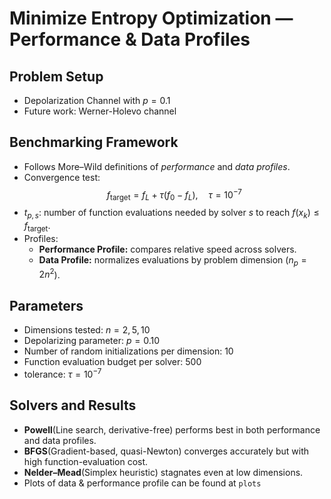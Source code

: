 # Minimize Entropy Optimization — Performance & Data Profiles

## Problem Setup
- Depolarization Channel with $p=0.1$
- Future work: Werner-Holevo channel

## Benchmarking Framework
- Follows More–Wild definitions of *performance* and *data profiles*.
- Convergence test:
  $$f_\text{target} = f_L + \tau(f_0 - f_L), \quad \tau = 10^{-7}$$
- $t_{p,s}$: number of function evaluations needed by solver *s* to reach $f(x_k) \le f_\text{target}$.
- Profiles:
  - **Performance Profile:** compares relative speed across solvers.
  - **Data Profile:** normalizes evaluations by problem dimension ($n_p = 2n^2$).

## Parameters
- Dimensions tested: $n = 2, 5, 10$
- Depolarizing parameter: $p = 0.10$
- Number of random initializations per dimension: $10$
- Function evaluation budget per solver: $500$
- tolerance: $\tau = 10^{-7}$

## Solvers and Results
- **Powell**(Line search, derivative-free) performs best in both performance and data profiles.  
- **BFGS**(Gradient-based, quasi-Newton) converges accurately but with high function-evaluation cost.  
- **Nelder–Mead**(Simplex heuristic) stagnates even at low dimensions.
- Plots of data & performance profile can be found at `plots`
